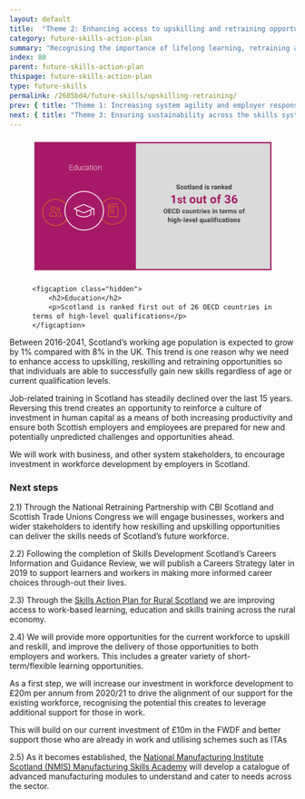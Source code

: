 ```yaml
---
layout: default
title:  "Theme 2: Enhancing access to upskilling and retraining opportunities"
category: future-skills-action-plan
summary: "Recognising the importance of lifelong learning, retraining and upskilling."
index: 80
parent: future-skills-action-plan
thispage: future-skills-action-plan
type: future-skills
permalink: /2685bd4/future-skills/upskilling-retraining/
prev: { title: "Theme 1: Increasing system agility and employer responsiveness", url: "/2685bd4/future-skills/agility-responsiveness/" }
next: { title: "Theme 3: Ensuring sustainability across the skills system", url: "/2685bd4/future-skills/financial-sustainability/" }
---
```


<figure>
    <img src="/assets/images/infographics/fsap-upskilling-and-reskilling.svg" alt="" />

    <figcaption class="hidden">
        <h2>Education</h2>
        <p>Scotland is ranked first out of 26 OECD countries in terms of high-level qualifications</p>
    </figcaption>
</figure>

Between 2016-2041, Scotland’s working age population is expected to grow by 1% compared with 8% in the UK. This  trend is one reason why we need to enhance access to upskilling, reskilling and retraining opportunities so that individuals are able to successfully gain new skills regardless of age or current qualification levels.

Job-related training in Scotland has steadily declined over the last 15 years. Reversing this trend creates an opportunity to reinforce a culture of investment in human capital as a means of both increasing productivity and ensure both Scottish employers and employees are prepared for new and potentially unpredicted challenges and opportunities ahead.

We will work with business, and other system stakeholders, to encourage investment in workforce development by employers in Scotland.

### Next steps

2.1) Through the National Retraining Partnership with CBI Scotland and Scottish Trade Unions Congress we will engage businesses, workers and wider stakeholders to identify how reskilling and upskilling opportunities can deliver the skills needs of Scotland’s future workforce.

2.2) Following the completion of Skills Development Scotland’s Careers Information and Guidance Review, we will publish a Careers Strategy later in 2019 to support learners and workers in making more informed career choices through-out their lives.

2.3) Through the [Skills Action Plan for Rural Scotland](https://www.gov.scot/news/rural-skills-plan/) we are improving access to work-based learning, education and skills training across the rural economy.

2.4)  We will provide more opportunities for the current workforce to upskill and reskill, and improve the delivery of those opportunities to both employers and workers. This includes a greater variety of short-term/flexible learning opportunities.

As a first step, we will increase our investment in workforce development to £20m per annum from 2020/21 to drive the alignment of our support for the existing workforce, recognising the potential this creates to leverage additional support for those in work.

This will build on our current investment of £10m in the FWDF and better support those who are already in work and utilising schemes such as ITAs

2.5) As it becomes established, the [National Manufacturing Institute Scotland (NMIS) Manufacturing Skills Academy](https://www.gov.scot/policies/manufacturing/national-manufacturing-institute-for-scotland/) will develop a catalogue of advanced manufacturing modules to understand and cater to needs across the sector.
